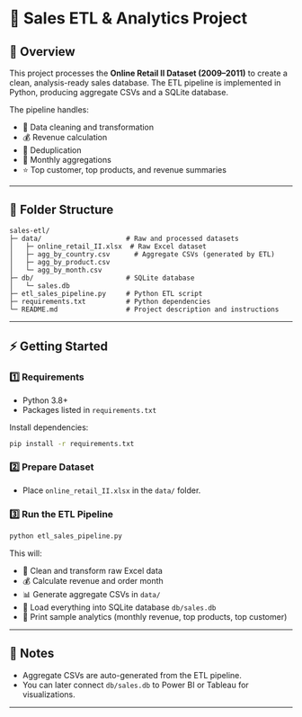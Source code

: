 # 🛒 Sales ETL & Analytics Project

## 📖 Overview

This project processes the **Online Retail II Dataset (2009–2011)** to create a clean, analysis-ready sales database. The ETL pipeline is implemented in Python, producing aggregate CSVs and a SQLite database.

The pipeline handles:

- 🧹 Data cleaning and transformation
- 💰 Revenue calculation
- 🔁 Deduplication
- 📅 Monthly aggregations
- ⭐ Top customer, top products, and revenue summaries

---

## 📂 Folder Structure

```
sales-etl/
├─ data/                     # Raw and processed datasets
│   ├─ online_retail_II.xlsx  # Raw Excel dataset
│   ├─ agg_by_country.csv      # Aggregate CSVs (generated by ETL)
│   ├─ agg_by_product.csv
│   └─ agg_by_month.csv
├─ db/                       # SQLite database
│   └─ sales.db
├─ etl_sales_pipeline.py     # Python ETL script
├─ requirements.txt          # Python dependencies
└─ README.md                 # Project description and instructions
```

---

## ⚡ Getting Started

### 1️⃣ Requirements

- Python 3.8+
- Packages listed in `requirements.txt`

Install dependencies:

```bash
pip install -r requirements.txt
```

### 2️⃣ Prepare Dataset

- Place `online_retail_II.xlsx` in the `data/` folder.

### 3️⃣ Run the ETL Pipeline

```bash
python etl_sales_pipeline.py
```

This will:

- 🧹 Clean and transform raw Excel data
- 💰 Calculate revenue and order month
- 📊 Generate aggregate CSVs in `data/`
- 💾 Load everything into SQLite database `db/sales.db`
- 🔎 Print sample analytics (monthly revenue, top products, top customer)

---

## 📝 Notes

- Aggregate CSVs are auto-generated from the ETL pipeline.
- You can later connect `db/sales.db` to Power BI or Tableau for visualizations.

---


 
 
